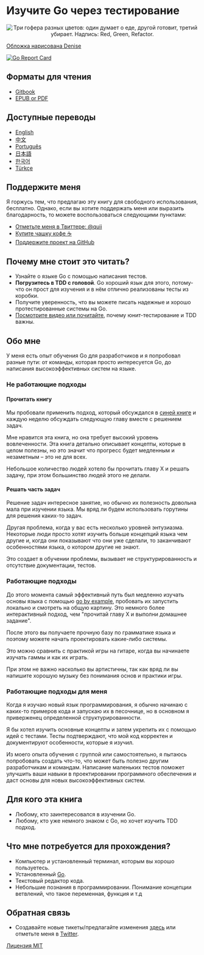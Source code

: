 # Изучите Go через тестирование

<p align="center">
  <img src="red-green-blue-gophers-smaller.png"  alt="Три гофера разных цветов: один думает о еде, другой готовит, третий убирает. Надпись: Red, Green, Refactor."/>
</p>

[Обложка нарисована Denise](https://twitter.com/deniseyu21)

[![Go Report Card](https://goreportcard.com/badge/github.com/quii/learn-go-with-tests)](https://goreportcard.com/report/github.com/quii/learn-go-with-tests)

## Форматы для чтения

- [Gitbook](https://s0xzwasd.gitbook.io/learn-go-with-tests/)
- [EPUB or PDF](https://github.com/s0xzwasd/learn-go-with-tests/releases)

## Доступные переводы

- [English](https://quii.gitbook.io/learn-go-with-tests)
- [中文](https://studygolang.gitbook.io/learn-go-with-tests)
- [Português](https://larien.gitbook.io/aprenda-go-com-testes/)
- [日本語](https://andmorefine.gitbook.io/learn-go-with-tests/)
- [한국어](https://miryang.gitbook.io/learn-go-with-tests/)
- [Türkçe](https://halilkocaoz.gitbook.io/go-programlama-dilini-ogren/)

## Поддержите меня

Я горжусь тем, что предлагаю эту книгу для свободного использования, бесплатно. Однако, если вы хотите поддержать меня или выразить благодарность, то можете воспользоваться следующими пунктами:

- [Отметьте меня в Твиттере: @quii](https://twitter.com/quii)
- [Купите чашку кофе :coffee:](https://www.buymeacoffee.com/quii)
- [Поддержите проект на GitHub](https://github.com/sponsors/quii)

## Почему мне стоит это читать?

* Узнайте о языке Go с помощью написания тестов.
* **Погрузитесь в TDD с головой**. Go хороший язык для этого, потому-что он прост для изучения и в нём отлично реализованы тесты из коробки.
* Получите уверенность, что вы можете писать надежные и хорошо протестированные системы на Go.
* [Посмотрите видео или почитайте](why.md), почему юнит-тестирование и TDD важны.

## Обо мне

У меня есть опыт обучения Go для разработчиков и я попробовал разные пути: от команды, которая просто интересуется Go, до написания высокоэффективных систем на языке.

### Не работающие подходы

#### Прочитать книгу

Мы пробовали применить подход, который обсуждался в [синей книге](https://www.amazon.co.uk/Programming-Language-Addison-Wesley-Professional-Computing/dp/0134190440)  и каждую неделю обсуждать следующую главу вместе с решением задач.

Мне нравится эта книга, но она требует высокий уровень вовлеченности. Эта книга детально описывает концепты, которые в целом полезны, но это значит что прогресс будет медленным и незаметным – это не для всех.

Небольшое количество людей хотело бы прочитать главу X и решать задачу, при этом большинство людей этого не делали.

#### Решать часть задач

Решение задач интересное занятие, но обычно их полезность довольна мала при изучении языка. Мы вряд ли будем использовать горутины для решения каких-то задач.

Другая проблема, когда у вас есть несколько уровней энтузиазма. Некоторые люди просто хотят изучить больше концепций языка чем другие и, когда они показывают что они уже сделали, то заканчивают особенностями языка, о котором другие не знают.

Это создает в обучении проблемы, вызывает не структурированность и отсутствие документации, тестов.

### Работающие подходы

До этого момента самый эффективный путь был медленно изучать основы языка с помощью [go by example](https://gobyexample.com/), пробовать их запустить локально и смотреть на общую картину. Это немного более интерактивный подход, чем "прочитай главу X и выполни домашнее задание".

После этого вы получаете прочную базу по грамматике языка и поэтому можете начать проектировать какие-либо системы.

Это можно сравнить с практикой игры на гитаре, когда вы начинаете изучать гаммы и как их играть.

При этом не важно насколько вы артистичны, так как вряд ли вы напишите хорошую музыку без понимания основ и практики игры.

### Работающие подходы для меня

Когда я изучаю новый язык программирования, я обычно начинаю с каких-то примеров кода и запускаю их в песочнице, но в основном я приверженец определенной структурированности.

Я бы хотел изучить основные концепты и затем укрепить их с помощью идей с тестами. Тесты подтверждают, что мой код корректен и документируют особенности, которые я изучил.

Из моего опыта обучения с группой или самостоятельно, я пытаюсь попробовать создать что-то, что может быть полезно другим разработчикам и командам. Написание маленьких тестов поможет улучшить ваши навыки в проектировании программного обеспечения и даст основы для новых высокоэффективных систем.

## Для кого эта книга

* Любому, кто заинтересовался в изучении Go.
* Любому, кто уже немного знаком с Go, но хочет изучить TDD подход.

## Что мне потребуется для прохождения?

* Компьютер и установленный терминал, которым вы хорошо пользуетесь.
* Установленный [Go](https://golang.org/).
* Текстовый редактор кода.
* Небольшие познания в программировании. Понимание концепции ветвлений, что такое переменная, функция и т.д

## Обратная связь

* Создавайте новые тикеты/предлагайте изменения [здесь](https://github.com/s0xzwasd/learn-go-with-tests) или отметьте меня в [Twitter](https://twitter.com/quii).

[Лицензия MIT](LICENSE.md)
